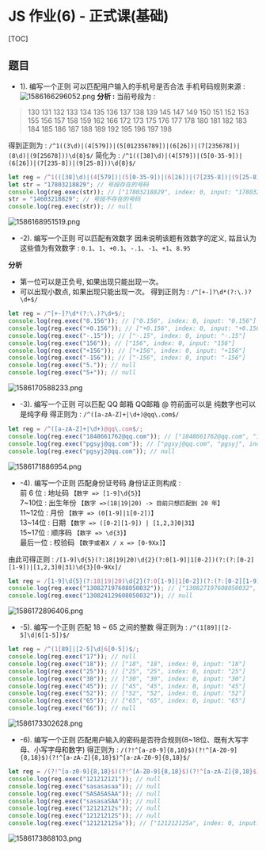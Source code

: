 # JS 作业(6) - 正式课(基础)
[TOC]

## 题目

- 1). 编写一个正则   可以匹配用户输入的手机号是否合法
手机号码规则来源 : 
![1586166296052.png](https://upload-images.jianshu.io/upload_images/16761151-7ad319e5449f6555.png?imageMogr2/auto-orient/strip%7CimageView2/2/w/1240)
**分析 :**
当前号段为 : 
> 130 131 132 133 134 135 136 137 138 139
145 147 149
150 151 152 153 155 156 157 158 159
162 166 
172 173 175 176 177 178
180 181 182 183 184 185 186 187 188 189
192 195 196 197 198  

得到正则为 : `/^1((3\d)|(4[579])|(5[012356789])|(6[26])|(7[235678])|(8\d)|(9[25678]))\d{8}$/`
简化为 : `/^1(([38]\d)|(4[579])|(5[0-35-9])|(6[26])|(7[235-8])|(9[25-8]))\d{8}$/` 
```javascript
let reg = /^1(([38]\d)|(4[579])|(5[0-35-9])|(6[26])|(7[235-8])|(9[25-8]))\d{8}$/;
let str = "17803218829"; // 号段存在的号码
console.log(reg.exec(str)); // ["17803218829", index: 0, input: "17803218829"]
str = "14603218829"; // 号段不存在的号码
console.log(reg.exec(str)); // null
```
![1586168951519.png](https://upload-images.jianshu.io/upload_images/16761151-e4f33dee1f2f0560.png?imageMogr2/auto-orient/strip%7CimageView2/2/w/1240)

- -2). 编写一个正则   可以匹配有效数字
因未说明该题有效数字的定义, 姑且认为这些值为有效数字 : `0.1`、`1`、`+0.1`、`-.1`、`-1`、`+1`、`8.95`

**分析**

- 第一位可以是正负号, 如果出现只能出现一次。
- 可以出现小数点, 如果出现只能出现一次。
得到正则为 : `/^[+-]?\d*(?:\.)?\d+$/`

```javascript
let reg = /^[+-]?\d*(?:\.)?\d+$/;
console.log(reg.exec("0.156")); // ["0.156", index: 0, input: "0.156"]
console.log(reg.exec("+0.156")); // ["+0.156", index: 0, input: "+0.156"]
console.log(reg.exec("-.15")); // ["-.15", index: 0, input: "-.15"]
console.log(reg.exec("156")); // ["156", index: 0, input: "156"]
console.log(reg.exec("+156")); // ["+156", index: 0, input: "+156"]
console.log(reg.exec("-156")); // ["-156", index: 0, input: "-156"]
console.log(reg.exec("5.")); // null
console.log(reg.exec("5+")); // null
```
![1586170588233.png](https://upload-images.jianshu.io/upload_images/16761151-b3e54eaf9d1d8f4c.png?imageMogr2/auto-orient/strip%7CimageView2/2/w/1240)

-  -3). 编写一个正则  可以匹配 QQ 邮箱
QQ邮箱 @ 符前面可以是 纯数字也可以是纯字母
得正则为 : `/^([a-zA-Z]+|\d+)@qq\.com$/`
```javascript
let reg = /^([a-zA-Z]+|\d+)@qq\.com$/;
console.log(reg.exec("1848661762@qq.com")); // ["1848661762@qq.com", "1848661762", index: 0, input: "1848661762@qq.com"]
console.log(reg.exec("pgsyj@qq.com")); // ["pgsyj@qq.com", "pgsyj", index: 0, input: "pgsyj@qq.com"]
console.log(reg.exec("pgsyj2@qq.com")); // null
```
![1586171886954.png](https://upload-images.jianshu.io/upload_images/16761151-9cd6be64df1e9daa.png?imageMogr2/auto-orient/strip%7CimageView2/2/w/1240)
- -4). 编写一个正则   匹配身份证号码
身份证正则构成 :<br>
前 6 位 : 地址码 `【数字 => [1-9]\d{5}】`<br>
7~10位 : 出生年份 `【数字 =>(18|19|20) -> 目前只想匹配到 20 年】`<br>
11~12位 : 月份	`【数字 => (0[1-9]|1[0-2])】`<br>
13~14位 : 日期	`【数字 => ([0-2][1-9]) | [1,2,3]0|31】`<br>
15~17位 : 顺序码 `【数字 => \d{3}】`<br>
最后一位 : 校验码 `【数字或者X / x => [0-9Xx]】`<br>

由此可得正则 : `/[1-9]\d{5}(?:18|19|20)\d{2}(?:0[1-9]|1[0-2])(?:(?:[0-2][1-9])|[1,2,3]0|31)\d{3}[0-9Xx]/`
```javascript
let reg = /[1-9]\d{5}(?:18|19|20)\d{2}(?:0[1-9]|1[0-2])(?:(?:[0-2][1-9])|[1,2,3]0|31)\d{3}[0-9Xx]/;
console.log(reg.exec("130827197608050032")); // ["130827197608050032", index: 0, input: "130827197608050032"]
console.log(reg.exec("130824129608050032")); // null
```
![1586172896406.png](https://upload-images.jianshu.io/upload_images/16761151-39dae776cb158cd2.png?imageMogr2/auto-orient/strip%7CimageView2/2/w/1240)

- -5). 编写一个正则   匹配 18 ~ 65 之间的整数
得正则为 : `/^(1[89]|[2-5]\d|6[1-5])$/`
```javascript
let reg = /^(1[89]|[2-5]\d|6[0-5])$/;
console.log(reg.exec("17")); // null
console.log(reg.exec("18")); // ["18", "18", index: 0, input: "18"]
console.log(reg.exec("25")); // ["25", "25", index: 0, input: "25"]
console.log(reg.exec("30")); // ["30", "30", index: 0, input: "30"]
console.log(reg.exec("45")); // ["45", "45", index: 0, input: "45"]
console.log(reg.exec("52")); // ["52", "52", index: 0, input: "52"]
console.log(reg.exec("65")); // ["65", "65", index: 0, input: "65"]
console.log(reg.exec("66")); // null
```
![1586173302628.png](https://upload-images.jianshu.io/upload_images/16761151-e48e1bbfbe23befb.png?imageMogr2/auto-orient/strip%7CimageView2/2/w/1240)

- -6). 编写一个正则   匹配用户输入的密码是否符合规则(8~18位、既有大写字母、小写字母和数字)
得正则为 : `/(?!^[a-z0-9]{8,18}$)(?!^[A-Z0-9]{8,18}$)(?!^[a-zA-Z]{8,18}$)^[a-zA-Z0-9]{8,18}$/`
```javascript
let reg = /(?!^[a-z0-9]{8,18}$)(?!^[A-Z0-9]{8,18}$)(?!^[a-zA-Z]{8,18}$)^[a-zA-Z0-9]{8,18}$/;
console.log(reg.exec("121212121")); // null
console.log(reg.exec("sasasasaa")); // null
console.log(reg.exec("SASASASAA")); // null
console.log(reg.exec("sasasaSAA")); // null
console.log(reg.exec("12121212s")); // null
console.log(reg.exec("12121212S")); // null
console.log(reg.exec("12121212Sa")); // ["12121212Sa", index: 0, input: "12121212Sa"]
```
![1586173868103.png](https://upload-images.jianshu.io/upload_images/16761151-04b967e207a3ac37.png?imageMogr2/auto-orient/strip%7CimageView2/2/w/1240)

